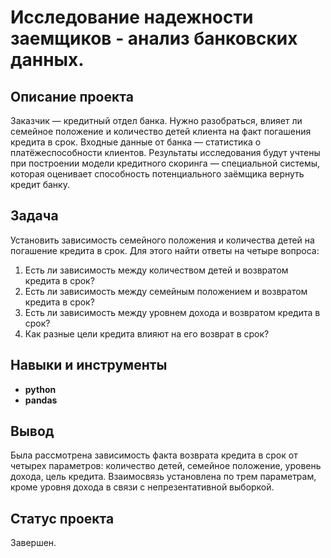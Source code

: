 #  Исследование надежности заемщиков - анализ банковских данных.

## Описание проекта

Заказчик — кредитный отдел банка. Нужно разобраться, влияет ли семейное положение и количество детей клиента на факт погашения кредита в срок. Входные данные от банка — статистика о платёжеспособности клиентов. Результаты исследования будут учтены при построении модели кредитного скоринга — специальной системы, которая оценивает способность потенциального заёмщика вернуть кредит банку.

## Задача

Установить зависимость семейного положения и количества детей на погашение кредита в срок. Для этого найти ответы на четыре вопроса:

1. Есть ли зависимость между количеством детей и возвратом кредита в срок?
2. Есть ли зависимость между семейным положением и возвратом кредита в срок?
3. Есть ли зависимость между уровнем дохода и возвратом кредита в срок?
4. Как разные цели кредита влияют на его возврат в срок?

## Навыки и инструменты

- **python**
- **pandas**

## Вывод

Была рассмотрена зависимость факта возврата кредита в срок от четырех параметров:	количество детей, семейное положение, уровень дохода, цель кредита. Взаимосвязь установлена по трем параметрам, кроме уровня дохода в связи с непрезентативной выборкой.

## Статус проекта

Завершен.
